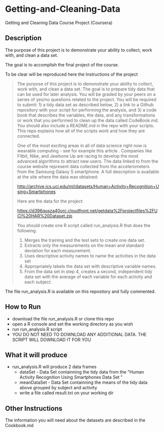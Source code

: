 Getting-and-Cleaning-Data
=========================

Getting and Cleaning Data Course Project (Coursera)

Description
-----------

The purpose of this project is to demonstrate your ability to collect, work with, and clean a data set.

The goal is to accomplish the final project of the course.

To be clear will be reproduced here the Instructions of the project



> The purpose of this project is to demonstrate your ability to collect, work with, and clean a data set. The goal is to prepare tidy data that can be used for later analysis. You will be graded by your peers on a series of yes/no questions related to the project. You will be required to submit: 1) a tidy data set as described below, 
> 2) a link to a Github repository with your script for performing the analysis, and 3) a code book that describes the variables, the data, and any transformations or work that you performed to clean up the data called CodeBook.md. You should also include a README.md in the repo with your scripts. This repo explains how all of the scripts work and how they are connected.
>
>One of the most exciting areas in all of data science right now is wearable computing - see for example this article . Companies like Fitbit, Nike, and Jawbone Up are racing to develop the most advanced algorithms to attract new users. The data linked to from the course website represent data collected from the accelerometers from the Samsung Galaxy S smartphone. A full description is available at the site where the data was obtained:
>
>http://archive.ics.uci.edu/ml/datasets/Human+Activity+Recognition+Using+Smartphones
>
>Here are the data for the project:
>
>https://d396qusza40orc.cloudfront.net/getdata%2Fprojectfiles%2FUCI%20HAR%20Dataset.zip
>
>You should create one R script called run_analysis.R that does the following.
>
>1. Merges the training and the test sets to create one data set.
>2. Extracts only the measurements on the mean and standard deviation for each measurement.
>3. Uses descriptive activity names to name the activities in the data set
>4. Appropriately labels the data set with descriptive variable names.
>5. From the data set in step 4, creates a second, independent tidy data set with the average of each variable for each activity and each subject.

The file run_analysis.R is available on this repository and fully commented.

How to Run
----------
* download the file run_analysis.R or clone this repo 
* open a R console and set the working directory as you wish
* run run_analysis.R script 
* YOU DO NOT NEED TO DOWNLOAD ANY ADDITIONAL DATA. THE SCRIPT WILL DOWNLOAD IT FOR YOU

What it will produce
--------------------------------

* run_analysis.R will produce 2 data frames
  * dataSet - Data Set containning the tidy data from the "Human Activity Recognition Using Smartphones Data Set "
  * meanDataSet - Data Set containning the means of the tidy data above grouped by subject and activity
  * write a file called result.txt on your working dir

Other Instructions
--------------------
The information you will need about the datasets are described in the Cookbook.md